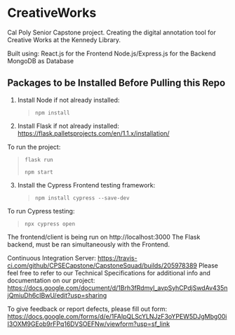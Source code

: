 # CreativeWorks
Cal Poly Senior Capstone project. Creating the digital annotation tool for Creative Works at the Kennedy Library.

Built using: 
  React.js for the Frontend
  Node.js/Express.js for the Backend
  MongoDB as Database

## Packages to be Installed Before Pulling this Repo
1. Install Node if not already installed:
   > `npm install`

2. Install Flask if not already installed: https://flask.palletsprojects.com/en/1.1.x/installation/
   
To run the project:
   > `flask run`
   > 
   > `npm start`
3. Install the Cypress Frontend testing framework:
   > `npm install cypress --save-dev`
   
To run Cypress testing:  
   > `npx cypress open`

The frontend/client is being run on http://localhost:3000 
The Flask backend, must be ran simultaneously with the Frontend.

Continuous Integration Server: https://travis-ci.com/github/CPSECapstone/CapstoneSquad/builds/205978389
Please feel free to refer to our Technical Specifications for additional info and documentation on our project:
  https://docs.google.com/document/d/1Brh3fRdmyI_avpSyhCPdjSwdAv435njQmiuDh6cIBwU/edit?usp=sharing
  
 To give feedback or report defects, please fill out form:
 https://docs.google.com/forms/d/e/1FAIpQLScYLNJzF3oYPEW5DJgMbg00iI3OXM9GEob9rFPq16DVSOEFNw/viewform?usp=sf_link
